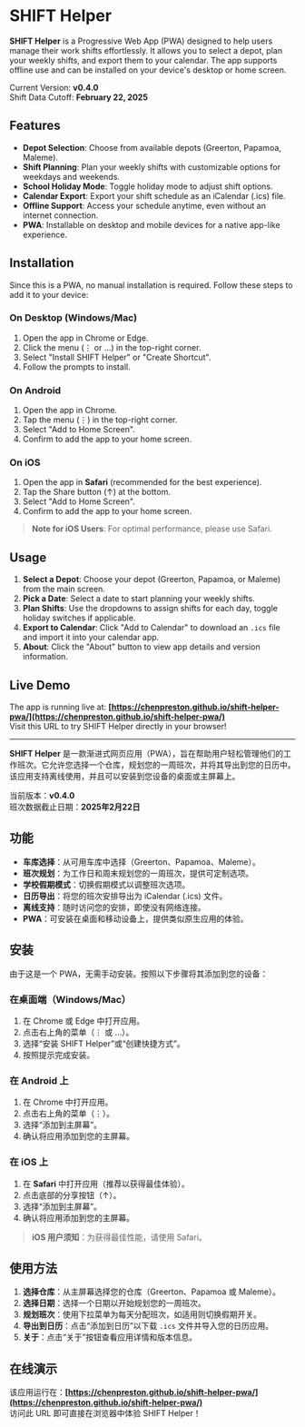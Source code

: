 # SHIFT Helper

**SHIFT Helper** is a Progressive Web App (PWA) designed to help users manage their work shifts effortlessly. It allows you to select a depot, plan your weekly shifts, and export them to your calendar. The app supports offline use and can be installed on your device's desktop or home screen.

Current Version: **v0.4.0**  
Shift Data Cutoff: **February 22, 2025**

## Features
- **Depot Selection**: Choose from available depots (Greerton, Papamoa, Maleme).
- **Shift Planning**: Plan your weekly shifts with customizable options for weekdays and weekends.
- **School Holiday Mode**: Toggle holiday mode to adjust shift options.
- **Calendar Export**: Export your shift schedule as an iCalendar (.ics) file.
- **Offline Support**: Access your schedule anytime, even without an internet connection.
- **PWA**: Installable on desktop and mobile devices for a native app-like experience.

## Installation
Since this is a PWA, no manual installation is required. Follow these steps to add it to your device:

### On Desktop (Windows/Mac)
1. Open the app in Chrome or Edge.
2. Click the menu (⋮ or …) in the top-right corner.
3. Select "Install SHIFT Helper" or "Create Shortcut".
4. Follow the prompts to install.

### On Android
1. Open the app in Chrome.
2. Tap the menu (⋮) in the top-right corner.
3. Select "Add to Home Screen".
4. Confirm to add the app to your home screen.

### On iOS
1. Open the app in **Safari** (recommended for the best experience).
2. Tap the Share button (↑) at the bottom.
3. Select "Add to Home Screen".
4. Confirm to add the app to your home screen.

> **Note for iOS Users**: For optimal performance, please use Safari.

## Usage
1. **Select a Depot**: Choose your depot (Greerton, Papamoa, or Maleme) from the main screen.
2. **Pick a Date**: Select a date to start planning your weekly shifts.
3. **Plan Shifts**: Use the dropdowns to assign shifts for each day, toggle holiday switches if applicable.
4. **Export to Calendar**: Click "Add to Calendar" to download an `.ics` file and import it into your calendar app.
5. **About**: Click the "About" button to view app details and version information.

## Live Demo
The app is running live at: **[https://chenpreston.github.io/shift-helper-pwa/](https://chenpreston.github.io/shift-helper-pwa/)**  
Visit this URL to try SHIFT Helper directly in your browser!

---

**SHIFT Helper** 是一款渐进式网页应用（PWA），旨在帮助用户轻松管理他们的工作班次。它允许您选择一个仓库，规划您的一周班次，并将其导出到您的日历中。该应用支持离线使用，并且可以安装到您设备的桌面或主屏幕上。

当前版本：**v0.4.0**  
班次数据截止日期：**2025年2月22日**

## 功能
- **车库选择**：从可用车库中选择（Greerton、Papamoa、Maleme）。
- **班次规划**：为工作日和周末规划您的一周班次，提供可定制选项。
- **学校假期模式**：切换假期模式以调整班次选项。
- **日历导出**：将您的班次安排导出为 iCalendar (.ics) 文件。
- **离线支持**：随时访问您的安排，即使没有网络连接。
- **PWA**：可安装在桌面和移动设备上，提供类似原生应用的体验。

## 安装
由于这是一个 PWA，无需手动安装。按照以下步骤将其添加到您的设备：

### 在桌面端（Windows/Mac）
1. 在 Chrome 或 Edge 中打开应用。
2. 点击右上角的菜单（⋮ 或 …）。
3. 选择“安装 SHIFT Helper”或“创建快捷方式”。
4. 按照提示完成安装。

### 在 Android 上
1. 在 Chrome 中打开应用。
2. 点击右上角的菜单（⋮）。
3. 选择“添加到主屏幕”。
4. 确认将应用添加到您的主屏幕。

### 在 iOS 上
1. 在 **Safari** 中打开应用（推荐以获得最佳体验）。
2. 点击底部的分享按钮（↑）。
3. 选择“添加到主屏幕”。
4. 确认将应用添加到您的主屏幕。

> **iOS 用户须知**：为获得最佳性能，请使用 Safari。

## 使用方法
1. **选择仓库**：从主屏幕选择您的仓库（Greerton、Papamoa 或 Maleme）。
2. **选择日期**：选择一个日期以开始规划您的一周班次。
3. **规划班次**：使用下拉菜单为每天分配班次，如适用则切换假期开关。
4. **导出到日历**：点击“添加到日历”以下载 `.ics` 文件并导入您的日历应用。
5. **关于**：点击“关于”按钮查看应用详情和版本信息。

## 在线演示
该应用运行在：**[https://chenpreston.github.io/shift-helper-pwa/](https://chenpreston.github.io/shift-helper-pwa/)**  
访问此 URL 即可直接在浏览器中体验 SHIFT Helper！



